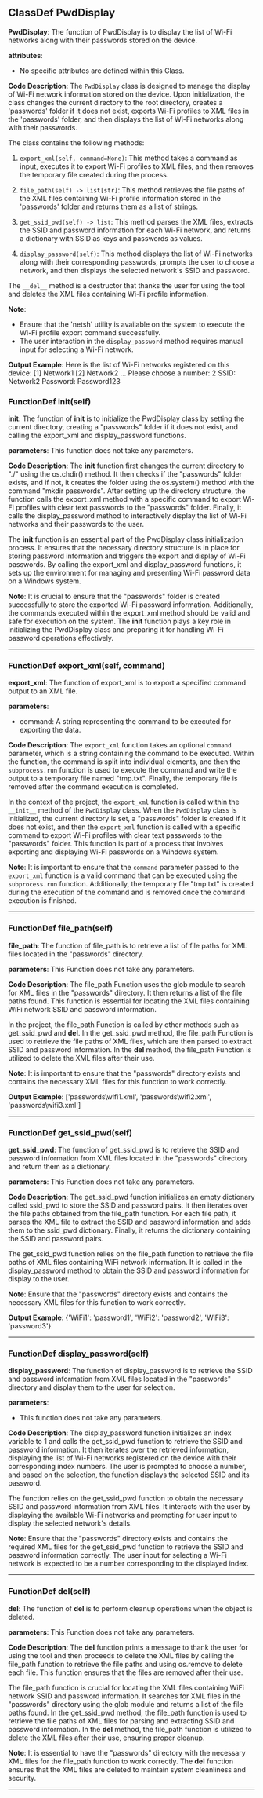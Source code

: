 ## ClassDef PwdDisplay
**PwdDisplay**: The function of PwdDisplay is to display the list of Wi-Fi networks along with their passwords stored on the device.

**attributes**:
- No specific attributes are defined within this Class.

**Code Description**:
The `PwdDisplay` class is designed to manage the display of Wi-Fi network information stored on the device. Upon initialization, the class changes the current directory to the root directory, creates a 'passwords' folder if it does not exist, exports Wi-Fi profiles to XML files in the 'passwords' folder, and then displays the list of Wi-Fi networks along with their passwords. 

The class contains the following methods:
1. `export_xml(self, command=None)`: This method takes a command as input, executes it to export Wi-Fi profiles to XML files, and then removes the temporary file created during the process.
   
2. `file_path(self) -> list[str]`: This method retrieves the file paths of the XML files containing Wi-Fi profile information stored in the 'passwords' folder and returns them as a list of strings.
   
3. `get_ssid_pwd(self) -> list`: This method parses the XML files, extracts the SSID and password information for each Wi-Fi network, and returns a dictionary with SSID as keys and passwords as values.
   
4. `display_password(self)`: This method displays the list of Wi-Fi networks along with their corresponding passwords, prompts the user to choose a network, and then displays the selected network's SSID and password.

The `__del__` method is a destructor that thanks the user for using the tool and deletes the XML files containing Wi-Fi profile information.

**Note**:
- Ensure that the 'netsh' utility is available on the system to execute the Wi-Fi profile export command successfully.
- The user interaction in the `display_password` method requires manual input for selecting a Wi-Fi network.

**Output Example**:
Here is the list of Wi-Fi networks registered on this device:
[1] Network1
[2] Network2
...
Please choose a number: 2
SSID: Network2
Password: Password123
### FunctionDef __init__(self)
**__init__**: The function of __init__ is to initialize the PwdDisplay class by setting the current directory, creating a "passwords" folder if it does not exist, and calling the export_xml and display_password functions.

**parameters**: This function does not take any parameters.

**Code Description**: The __init__ function first changes the current directory to "./" using the os.chdir() method. It then checks if the "passwords" folder exists, and if not, it creates the folder using the os.system() method with the command "mkdir passwords". After setting up the directory structure, the function calls the export_xml method with a specific command to export Wi-Fi profiles with clear text passwords to the "passwords" folder. Finally, it calls the display_password method to interactively display the list of Wi-Fi networks and their passwords to the user.

The __init__ function is an essential part of the PwdDisplay class initialization process. It ensures that the necessary directory structure is in place for storing password information and triggers the export and display of Wi-Fi passwords. By calling the export_xml and display_password functions, it sets up the environment for managing and presenting Wi-Fi password data on a Windows system.

**Note**: It is crucial to ensure that the "passwords" folder is created successfully to store the exported Wi-Fi password information. Additionally, the commands executed within the export_xml method should be valid and safe for execution on the system. The __init__ function plays a key role in initializing the PwdDisplay class and preparing it for handling Wi-Fi password operations effectively.
***
### FunctionDef export_xml(self, command)
**export_xml**: The function of export_xml is to export a specified command output to an XML file.

**parameters**: 
- command: A string representing the command to be executed for exporting the data.

**Code Description**: 
The `export_xml` function takes an optional `command` parameter, which is a string containing the command to be executed. Within the function, the command is split into individual elements, and then the `subprocess.run` function is used to execute the command and write the output to a temporary file named "tmp.txt". Finally, the temporary file is removed after the command execution is completed.

In the context of the project, the `export_xml` function is called within the `__init__` method of the `PwdDisplay` class. When the `PwdDisplay` class is initialized, the current directory is set, a "passwords" folder is created if it does not exist, and then the `export_xml` function is called with a specific command to export Wi-Fi profiles with clear text passwords to the "passwords" folder. This function is part of a process that involves exporting and displaying Wi-Fi passwords on a Windows system.

**Note**: 
It is important to ensure that the `command` parameter passed to the `export_xml` function is a valid command that can be executed using the `subprocess.run` function. Additionally, the temporary file "tmp.txt" is created during the execution of the command and is removed once the command execution is finished.
***
### FunctionDef file_path(self)
**file_path**: The function of file_path is to retrieve a list of file paths for XML files located in the "passwords" directory.

**parameters**: This Function does not take any parameters.

**Code Description**: The file_path Function uses the glob module to search for XML files in the "passwords" directory. It then returns a list of the file paths found. This function is essential for locating the XML files containing WiFi network SSID and password information.

In the project, the file_path Function is called by other methods such as get_ssid_pwd and __del__. In the get_ssid_pwd method, the file_path Function is used to retrieve the file paths of XML files, which are then parsed to extract SSID and password information. In the __del__ method, the file_path Function is utilized to delete the XML files after their use.

**Note**: It is important to ensure that the "passwords" directory exists and contains the necessary XML files for this function to work correctly.

**Output Example**: 
['passwords\wifi1.xml', 'passwords\wifi2.xml', 'passwords\wifi3.xml']
***
### FunctionDef get_ssid_pwd(self)
**get_ssid_pwd**: The function of get_ssid_pwd is to retrieve the SSID and password information from XML files located in the "passwords" directory and return them as a dictionary.

**parameters**: This Function does not take any parameters.

**Code Description**: The get_ssid_pwd function initializes an empty dictionary called ssid_pwd to store the SSID and password pairs. It then iterates over the file paths obtained from the file_path function. For each file path, it parses the XML file to extract the SSID and password information and adds them to the ssid_pwd dictionary. Finally, it returns the dictionary containing the SSID and password pairs.

The get_ssid_pwd function relies on the file_path function to retrieve the file paths of XML files containing WiFi network information. It is called in the display_password method to obtain the SSID and password information for display to the user.

**Note**: Ensure that the "passwords" directory exists and contains the necessary XML files for this function to work correctly.

**Output Example**: 
{'WiFi1': 'password1', 'WiFi2': 'password2', 'WiFi3': 'password3'}
***
### FunctionDef display_password(self)
**display_password**: The function of display_password is to retrieve the SSID and password information from XML files located in the "passwords" directory and display them to the user for selection.

**parameters**:
- This function does not take any parameters.

**Code Description**:
The display_password function initializes an index variable to 1 and calls the get_ssid_pwd function to retrieve the SSID and password information. It then iterates over the retrieved information, displaying the list of Wi-Fi networks registered on the device with their corresponding index numbers. The user is prompted to choose a number, and based on the selection, the function displays the selected SSID and its password.

The function relies on the get_ssid_pwd function to obtain the necessary SSID and password information from XML files. It interacts with the user by displaying the available Wi-Fi networks and prompting for user input to display the selected network's details.

**Note**:
Ensure that the "passwords" directory exists and contains the required XML files for the get_ssid_pwd function to retrieve the SSID and password information correctly. The user input for selecting a Wi-Fi network is expected to be a number corresponding to the displayed index.
***
### FunctionDef __del__(self)
**__del__**: The function of __del__ is to perform cleanup operations when the object is deleted.

**parameters**: This Function does not take any parameters.

**Code Description**: The __del__ function prints a message to thank the user for using the tool and then proceeds to delete the XML files by calling the file_path function to retrieve the file paths and using os.remove to delete each file. This function ensures that the files are removed after their use.

The file_path function is crucial for locating the XML files containing WiFi network SSID and password information. It searches for XML files in the "passwords" directory using the glob module and returns a list of the file paths found. In the get_ssid_pwd method, the file_path function is used to retrieve the file paths of XML files for parsing and extracting SSID and password information. In the __del__ method, the file_path function is utilized to delete the XML files after their use, ensuring proper cleanup.

**Note**: It is essential to have the "passwords" directory with the necessary XML files for the file_path function to work correctly. The __del__ function ensures that the XML files are deleted to maintain system cleanliness and security.
***
